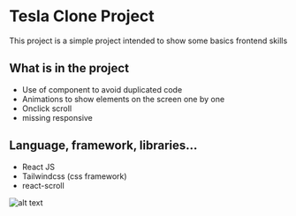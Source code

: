 # Tesla Clone Project

This project is a simple project intended to show some basics frontend skills

## What is in the project

-   Use of component to avoid duplicated code
-   Animations to show elements on the screen one by one
-   Onclick scroll
-   missing responsive

## Language, framework, libraries...

-   React JS
-   Tailwindcss (css framework)
-   react-scroll

![alt text](https://github.com/Samuel-POTTER/tesla-clone/blob/master/preview.gif)
